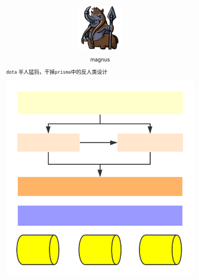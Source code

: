 <p align="center">
    <img style="margin: 0 auto;" width="120px" src="./logo.png"/>
</p>

<p align="center">magnus</p>

`dota` 半人猛犸，干掉`prisma`中的反人类设计

<p align="center">
    <img src="./flow.svg">
</p>
